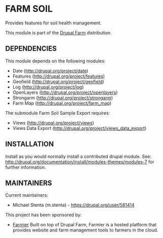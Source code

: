 FARM SOIL
=========

Provides features for soil health management.

This module is part of the [Drupal Farm](http://drupal.org/project/farm)
distribution.

DEPENDENCIES
------------

This module depends on the following modules:

 * Date (http://drupal.org/project/date)
 * Features (http://drupal.org/project/features)
 * Geofield (http://drupal.org/project/geofield)
 * Log (http://drupal.org/project/log)
 * OpenLayers (http://drupal.org/project/openlayers)
 * Strongarm (http://drupal.org/project/strongarm)
 * Farm Map (http://drupal.org/project/farm_map)

The submodule Farm Soil Sample Export requires:

 * Views (http://drupal.org/project/views)
 * Views Data Export (http://drupal.org/project/views_data_export)

INSTALLATION
------------

Install as you would normally install a contributed drupal module. See:
http://drupal.org/documentation/install/modules-themes/modules-7 for further
information.

MAINTAINERS
-----------

Current maintainers:
 * Michael Stenta (m.stenta) - https://drupal.org/user/581414

This project has been sponsored by:
 * [Farmier](http://farmier.com)
   Built on top of Drupal Farm, Farmier is a hosted platform that provides
   website and farm management tools to farmers in the cloud.
